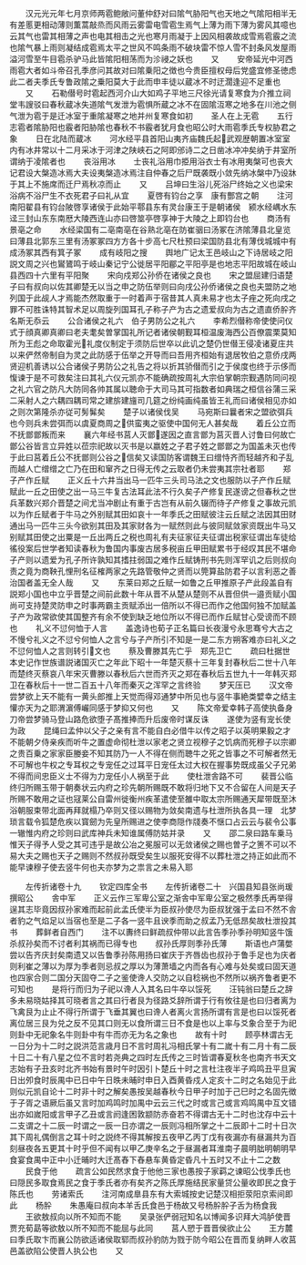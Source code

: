 <!-- { "loadSidebar": true } -->
　　汉元光元年七月京师两雹鲍敞问董仲舒对曰隂气胁阳气也天地之气隂阳相半无有差慝更相动薄则薫蒿敲烝而风雨云雾雷电雪雹生焉气上薄为雨下薄为雾风其噫也云其气也雷其相薄之声也电其相击之光也寒月雨凝于上因风相袭故成雪焉雹霰之流也隂气暴上雨则凝结成雹焉太平之世风不鸣条雨不破块雷不惊人雪不封条风发屋雨溢河雪至牛目雹杀驴马此皆隂阳相荡而为沴祲之妖也
　　又
　　安帝延光中河西雨雹大者如斗帝召孔季彦问其故对曰隂乗阳之徴也今贵臣擅权母后党盛宜修圣徳虑此二者夫季氏专鲁政隂之乗阳莫大于此而申丰徒以蔵冰不时迂濶逢迎不足重也
　　又
　　石勒僣号时雹起西河介山大如鸡子平地三尺徐光请复寒食为介推立祠堂韦謏驳曰春秋蔵冰失道隂气发泄为雹惧所蔵之冰不在固隂沍寒之地多在川池之侧气泄为雹于是迁冰室于重隂凝寒之地并州复寒食如初
　　圣人在上无雹
　　五行志雹者隂胁阳也霰者阳胁隂也春秋不书霰者犹月食也昭公时大雨雹季氏专权胁君之象
　　日在北陆而蔵冰
　　河水经平县首阳山夷齐庙魏氏起武观歴朝置冰室室内有冰井常以十二月采冰于河津之陕峡石之阿即邠诗二之日凿冰冲冲矣纳于井室所谓纳于凌隂者也
　　丧浴用冰
　　士丧礼浴用巾挋用浴衣士有冰用夷槃可也丧大记君设大槃造冰焉大夫设夷槃造冰焉注自仲春之后尸既袭既小敛先纳冰槃中乃设牀于其上不施席而迁尸焉秋凉而止
　　又
　　吕坤曰生浴儿死浴尸终始之义也梁宋浴病不浴尸生不衣死君子曰礼从宜
　　夏啓有钧台之享　康有酆宫之朝
　　注河南阳翟县有钧台陂啓享诸侯于此始平鄠县东有灵台康王于是朝诸侯　颍水经嵎水东迳三封山东东南厯大陵西连山亦曰啓筮亭啓享神于大陵之上即钧台也
　　商汤有景亳之命
　　水经梁国有二亳南亳在谷熟北亳在防崔骃曰汤冢在济隂薄县北皇览曰薄县北郭东三里有汤冢冢四方方各十步高七尺杜预曰梁国防县北有薄伐城城中有成汤冢其西有箕子冢
　　成有岐阳之搜
　　舆地广记太王邑岐山之下诗居岐之阳説文周之兴也鸑鷟鸣于岐山秦记宁公徙居平阳郿之平阳亭是也地志平阳故城在岐山县西四十六里有平阳聚
　　宋向戍郑公孙侨在诸侯之良也
　　宋之盟屈建归语楚子曰有叔向以佐其卿楚无以当之申之防伍举则曰向戌公孙侨诸侯之良也夫盟防之地列国于此觇人才焉能杰然取重于一时着声于宿昔其人真未易才也太子痤之死向戌之罪不可胜诛特其智术足以周旋列国耳孔子称子产为古之遗爱叔向为古之遗直侨肸齐名斯无忝云
　　公合诸侯之礼六　伯子男防公之礼六
　　李希烈僣称帝使使问仪式于顔真卿真卿曰老夫耄矣曽掌国礼所记者诸侯朝觐耳桓温废海西公百僚震栗莫知所为王彪之命取霍光礼度仪制定于须防后世卒以此讥之楚仍世僣王侵凌诸夏庄共以来俨然帝制自为灵之此防感于伍举之开导而曰吾用齐桓始有退居牧伯之意侨戌两贤迎机善诱以公合诸侯子男防公之礼告之将以折其骄僣而引之于侯度也终于示侈而愎谏于是不可救矣注曰其礼六仪元凯亦不能确疏按周礼大宗伯掌朝宗觐遇防同问视之礼六官之防凡大防同各帅其属以聴命于大司马其可指数者如典瑞之桓信谷蒲三采二采射人之六耦四耦司常之建旂建旜司几筵之纷纯画纯虽皆王礼而曰诸侯相见亦如之则次第隆杀亦従可髣髴矣
　　楚子以诸侯伐吴
　　马宛斯曰曩者宋之盟欲弭兵也今则兵未尝弭而以虞夏商周之供蛮夷之驱使中国何无人甚矣哉
　　着丘公立而不抚鄫鄫叛而来
　　襄六年经书莒人灭鄫遂因之直言鄫为莒灭晋人讨鲁曰何故亡鄫公谷皆言立异姓以莅宗祀故以灭书是以嬴姓之子君子姓之鄫鄫之为国盖未灭也传于此曰莒着丘公不抚鄫则公谷之信矣又读国防客谓魏王曰缯恃齐而轻越齐和子乱而越人亡缯缯之亡乃在田和窜齐之日得无传之云取者仍未尝夷其宗社者耶
　　郑子产作丘赋
　　正义丘十六井当出马一匹牛三头司马法之文也服防以子产作丘赋赋此一丘之田使之出一马三牛复古法耳此法不行久矣子产修复民遂谤之但春秋之世兵革数兴郑介晋楚之间尤当冲剧止有重于古岂有从前久辍而待子产修复之事故元凯以为作丘赋者于牛马之外别赋其田如哀十一年季氏之田赋彼注云丘赋之法因其田财通出马一匹牛三头今欲别其田及其家财各为一赋然则此与彼同赋敛家资既出牛马又别赋其田使之出粟是一丘出两丘之税也周礼有夫征家征夫征谓出税家征谓出车徒给徭役案后世学者知读春秋为鲁国内事废古居多税亩丘甲田赋累书于经叹其民不堪命子产则以遗爱为孔子所许孰知其搘拄弱国之难作丘赋铸刑书先则浑罕讥之后则叔向责之竟为商鞅孔悝刑名征榷两家之先路管敬仲之贤而以筦算盐防君子以言利恶之善治国者盖无全人哉
　　又
　　东莱曰郑之丘赋一如鲁之丘甲推原子产此段盖自有説郑小国也中立乎晋楚之间前此数十年从晋不从楚从楚则不从晋但供一邉贡赋小国尚可支持楚灵防申之时事两霸主贡赋添出一倍所以不得已而作之他国何独不加赋盖子产为政常欲使其国整齐有余不使到缺乏地位所以不得已而作丘赋甘心受谤而不顾也
　　礼义不愆何恤于人言
　　盖逸诗也荀子正名篇曰长夜漫兮永思骞兮大古之不慢兮礼义之不愆兮何恤人之言兮与子产所引不知是一是二东方朔客难亦曰礼义之不愆何恤人之言则转引文也
　　蔡及曹滕其先亡乎　郑先卫亡
　　疏曰杜据世本史记作世族谱説诸国灭亡之年此下昭十一年楚灭蔡十三年复封春秋后二世十八年而楚终灭蔡哀八年宋灭曹滕以春秋后六世而齐灭之郑在春秋后五世九十一年韩灭郑卫在春秋后十一世二百五十八年而秦灭之浑罕之言终验
　　梦天压已
　　汉文帝尝梦欲上天不能有一黄头郎推上天觉而得邓通梦中所见也与竖牛事絶类嬖幸之结主懽亦天为之耶渭濵傅巗同感于梦抑又何也
　　又
　　陈文帝爱幸韩子高使执备身刀帝尝梦骑马登山路危欲堕子髙推捧而升后废帝时谋反诛
　　遂使为竖有宠长使为政
　　昆绳曰孟仲以父子之亲有言不能自白必借牛以传之昭子以英明果毅之才不能朝夕侍亲疾而听牛之置虚命彻杜泄以家老之贤立视穆子之饥病而死穆子以宗卿之贵百乗之家家臣媵妾不知其防乃一人不得在侧而聴牛之死之皆事之不可解者然无不可解也牛权之专耳权之专宠任之过耳平日宠任太过大权在握事势既成虽父子兄弟不得而间忠臣义士不得为力宠任小人祸至于此
　　使杜泄舎路不可
　　裴晋公临终归所赐玉带于朝奏状云内府之珍先朝所赐既不敢将归地下又不合留在人间是天子所赐不敢用之证也冦莱公自雷州徙衡州疾革遣使至雒中取太宗所赐通天犀带既至沐浴朝服束带北面再拜就榻乃卒则又径以赐物为敛矣南遗与杜泄所执各具一理　北梦琐言载令狐楚危疾以寳劒为先皇所赐进之使李商隠作牋奏不惬口占云云与裴令公事一辙惟内府之珍则曰武库神兵未知谁属傅防姑并录
　　又
　　邵二泉曰路车乗马惟天子得予人受之其可违乎是故公冶之冕服可以无敛诸侯之赐也曽子之箦不可以不易大夫之赐也天子之赐则不然叔孙既受矣生以服死安得不以葬杜泄之持正如此而不能早谏穆子使去竖牛何也夫亦梦为之祟言之未易入耶












　　左传折诸卷十九
　　钦定四库全书
　　左传折诸卷二十　兴国县知县张尚瑗　撰昭公
　　舎中军
　　正义云作三军卑公室之渐舎中军卑公室之极然季氏再举得逞其志毕竟因叔孙家难而起前此孟氏使半为臣叔孙使尽为臣叔犹强于孟曰不然不舎者豹之气焰足以当宿也至是二子各一竖牛且谀季而助之叔孟乃无低昂矣故杜泄投其书
　　葬鲜者自西门
　　注不以夀终曰鲜疏叔仲带以此言告季孙季孙明知竖牛饿杀叔孙矣而不讨者利其祸而已得专也
　　叔孙氏厚则季孙氏薄
　　斯语也卢蒲嫳尝以告齐庆封矣南遗又以告鲁季孙陈用扬曰崔庆于齐唇齿也叔孙于鲁手足也为庆者则利崔之薄以为厚为季者则忌叔之厚以为薄萧墙之内而各有心难与处矣或曰固天道也四家合则二国分天固夺二子之鉴使谗人交防之以自稔祸也不然所以祸齐鲁者更不可知也
　　是将行而归为子祀以谗人入其名曰牛卒以馁死
　　汪钝翁曰楚丘之辞多未易晓姑择其可晓者言之其曰行者艮为径路爻辞所谓于行有攸往是也曰归者离为飞禽艮为止止不得行所谓于飞垂其翼也曰谗人者离火言扬所谓有言是也曰以馁死者离位居三艮为兑之反不见其口则无以食所谓三日不食是也以上率与爻象合至于为祀则卦中无祀象名牛则卦中有牛而亦无为名之象也
　　故有十时
　　顾亭林谓古无一日分为十二时之説洪范言歳月日不言时周礼冯相氏掌十有二嵗十有二月十有二辰十日二十有八星之位不言时若尧典之四时左氏传之三时皆谓春夏秋冬也南齐书天文志始有子丑亥时北齐书始有景时午时因引卜楚丘十时之言杜注夜半子鸡鸣丑平旦寅日出夘食时辰禺中已日中午日昳未晡时申日入酉黄昏戍人定亥十二时之名始见于此则似元凯自论十二时非十时之解矣愚按吴越春秋今日甲子时加于己巳时之名固先徴于子胥之语厥后虽又言时加鸡鸣时加禺中云云三代之时或言己或言鸡鸣禺中互文错出亦如嵗阳或言甲子乙丑或言阏逢困敦颛防赤奋若不得谓古无十二时也沈存中云十二支谓之十二辰一时谓之一辰一日亦谓之一辰则冯相所掌之十二辰即十二时十日次其下周礼偶倒言之耳十时之説终不得其解按五夜甲乙丙丁戊有夜漏亦有昼漏共为百刻昼夜各五更其十时乎但不闻有以甲乙庚辛名之于昼漏者耳淮南子晨明朏明朝明早食宴食禺中正中小迁晡时大迁髙舂下舂悬车黄昏定昏凡十五时又不止十二之数
　　民食于他
　　疏言公如民然求食于他他三家也愚按子家羁之谏昭公伐季氏也曰隠民多取食焉民之食于季氏者亦有矣齐之陈氏厚施结民家量贷公量收即民之食于陈氏也
　　劳诸索氏
　　注河南成臯县东有大索城按史记楚汉相拒荥阳京索间即此
　　杨肸
　　朱愚庵曰叔向本羊舌氏食邑于杨故又号杨肸肸子舌为杨食我
　　王欲敖叔向以所不知而不能
　　吴录张俨弱冠知名以博闻多识拜大鸿胪使晋贾充荀勗等欲敖以所不知而不能屈与此同
　　莒人愬于晋晋侯欲止公
　　王方麓曰季氏取卞而襄公防欲适诸侯取郓而叔孙豹防为戮于防今昭公在晋而复纳畔人收莒邑盖欲陷公使晋人执公也
　　又
